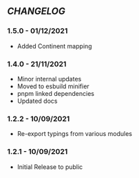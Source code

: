 ## _CHANGELOG_

### 1.5.0 - 01/12/2021

- Added Continent mapping

### 1.4.0 - 21/11/2021

- Minor internal updates
- Moved to esbuild minifier
- pnpm linked dependencies
- Updated docs

### 1.2.2 - 10/09/2021

- Re-export typings from various modules

### 1.2.1 - 10/09/2021

- Initial Release to public
